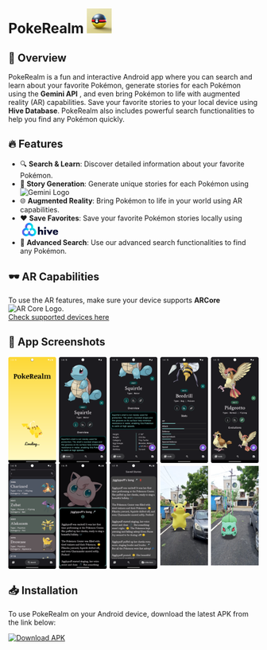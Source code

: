 # PokeRealm <img src="android/app/src/main/ic_launcher-playstore.png" alt="PokeRealm Logo" width="50">

## 🌟 Overview

PokeRealm is a fun and interactive Android app where you can search and learn about your favorite Pokémon, generate stories for each Pokémon using the **Gemini API** , and even bring Pokémon to life with augmented reality (AR) capabilities. Save your favorite stories to your local device using **Hive Database**. PokeRealm also includes powerful search functionalities to help you find any Pokémon quickly.


## 🔥 Features

- 🔍 **Search & Learn**: Discover detailed information about your favorite Pokémon.
- 📖 **Story Generation**: Generate unique stories for each Pokémon using <img src="https://upload.wikimedia.org/wikipedia/commons/8/8a/Google_Gemini_logo.svg" alt="Gemini Logo" width="80">
- 🌐 **Augmented Reality**: Bring Pokémon to life in your world using AR capabilities.
- ❤️ **Save Favorites**: Save your favorite Pokémon stories locally using <img src="https://raw.githubusercontent.com/hivedb/hive/master/.github/logo_transparent.svg?sanitize=true" alt="Hive Logo" width="80">
- 🧐 **Advanced Search**: Use our advanced search functionalities to find any Pokémon.

## 🕶️ AR Capabilities

To use the AR features, make sure your device supports **ARCore** <img src="https://developers.google.com/static/ar/images/logo.svg" alt="AR Core Logo" width="30">. <br>
[Check supported devices here](https://developers.google.com/ar/devices) 

## 📸 App Screenshots

<div style="display: flex; flex-direction: row; justify-content: space-between; align-items: center;">
        <img src="Screenshots/Screenshot_20240618_133958.png" alt="Screenshot 1" style="width: 19%;">
        <img src="Screenshots/Screenshot_20240618_134110.png" alt="Screenshot 2" style="width: 19%;">
        <img src="Screenshots/Screenshot_20240618_134126.png" alt="Screenshot 3" style="width: 19%;">
        <img src="Screenshots/Screenshot_20240618_134149.png" alt="Screenshot 4" style="width: 19%;">
        <img src="Screenshots/Screenshot_20240618_134214.png" alt="Screenshot 5" style="width: 19%;">
</div>
<div style="display: flex; flex-direction: row; justify-content: space-between; align-items: center;">
        <img src="Screenshots/Screenshot_20240618_134318.png" alt="Screenshot 1" style="width: 19%;">
        <img src="Screenshots/Screenshot_20240618_135645.png" alt="Screenshot 2" style="width: 19%;">
        <img src="Screenshots/Screenshot_20240618_135706.png" alt="Screenshot 3" style="width: 19%;">
        <img src="Screenshots/WhatsApp Image 2024-06-18 at 11.20.50.jpeg" style="width: 19%;">
        <img src="Screenshots/WhatsApp Image 2024-06-18 at 11.20.50 (1).jpeg" alt="Screenshot 5" style="width: 19%;">
</div>

## 📥 Installation

To use PokeRealm on your Android device, download the latest APK from the link below:

[![Download APK](https://img.shields.io/badge/Download%20APK-PokeRealm-brightgreen)](https://drive.google.com/file/d/1OVMDxuiZzI-Rg5kXwXlaFOgjOSDZF-fo/view?usp=sharing)

